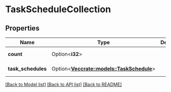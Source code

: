 # TaskScheduleCollection

## Properties

Name | Type | Description | Notes
------------ | ------------- | ------------- | -------------
**count** | Option<**i32**> |  | [optional][readonly]
**task_schedules** | Option<[**Vec<crate::models::TaskSchedule>**](task_schedule.md)> |  | [optional][readonly]

[[Back to Model list]](../README.md#documentation-for-models) [[Back to API list]](../README.md#documentation-for-api-endpoints) [[Back to README]](../README.md)


